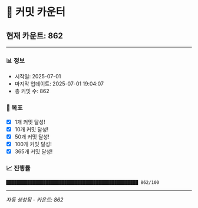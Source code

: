 # 🔢 커밋 카운터

## 현재 카운트: 862

---

### 📊 정보
- 시작일: 2025-07-01
- 마지막 업데이트: 2025-07-01 19:04:07
- 총 커밋 수: 862

### 🎯 목표
- [x] 1개 커밋 달성!
- [x] 10개 커밋 달성!
- [x] 50개 커밋 달성!
- [x] 100개 커밋 달성!
- [x] 365개 커밋 달성!

### 📈 진행률
```
██████████████████████████████████████████████████ 862/100
```

---
*자동 생성됨 - 카운트: 862*
